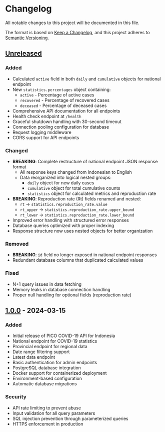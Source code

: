 
# Changelog

All notable changes to this project will be documented in this file.

The format is based on [Keep a Changelog](https://keepachangelog.com/en/1.1.0/),
and this project adheres to [Semantic Versioning](https://semver.org/spec/v2.0.0.html).

## [Unreleased]

### Added

- Calculated `active` field in both `daily` and `cumulative` objects for national endpoint
- New `statistics.percentages` object containing:
  - `active` - Percentage of active cases
  - `recovered` - Percentage of recovered cases
  - `deceased` - Percentage of deceased cases
- Comprehensive API documentation for all endpoints
- Health check endpoint at `/health`
- Graceful shutdown handling with 30-second timeout
- Connection pooling configuration for database
- Request logging middleware
- CORS support for API endpoints

### Changed

- **BREAKING**: Complete restructure of national endpoint JSON response format
  - All response keys changed from Indonesian to English
  - Data reorganized into logical nested groups:
    - `daily` object for new daily cases
    - `cumulative` object for total cumulative counts
    - `statistics` object for calculated metrics and reproduction rate
- **BREAKING**: Reproduction rate (Rt) fields renamed and nested:
  - `rt` → `statistics.reproduction_rate.value`
  - `rt_upper` → `statistics.reproduction_rate.upper_bound`
  - `rt_lower` → `statistics.reproduction_rate.lower_bound`
- Improved error handling with structured error responses
- Database queries optimized with proper indexing
- Response structure now uses nested objects for better organization

### Removed

- **BREAKING**: `id` field no longer exposed in national endpoint responses
- Redundant database columns that duplicated calculated values

### Fixed

- N+1 query issues in data fetching
- Memory leaks in database connection handling
- Proper null handling for optional fields (reproduction rate)

## [1.0.0] - 2024-03-15

### Added

- Initial release of PICO COVID-19 API for Indonesia
- National endpoint for COVID-19 statistics
- Provincial endpoint for regional data
- Date range filtering support
- Latest data endpoint
- Basic authentication for admin endpoints
- PostgreSQL database integration
- Docker support for containerized deployment
- Environment-based configuration
- Automatic database migrations

### Security

- API rate limiting to prevent abuse
- Input validation for all query parameters
- SQL injection prevention through parameterized queries
- HTTPS enforcement in production

[Unreleased]: https://github.com/ryanaidilp/pico-api-go/compare/v1.0.0...HEAD
[1.0.0]: https://github.com/ryanaidilp/pico-api-go/releases/tag/v1.0.0
